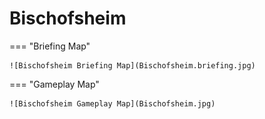 # Bischofsheim

=== "Briefing Map"

    ![Bischofsheim Briefing Map](Bischofsheim.briefing.jpg)

=== "Gameplay Map"

    ![Bischofsheim Gameplay Map](Bischofsheim.jpg)
